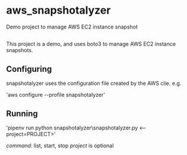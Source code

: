 # aws_snapshotalyzer

Demo project to manage AWS EC2 instance snapshot

##

This project is a demo, and uses boto3 to manage AWS EC2 instance snapshots.

## Configuring

snapshotalyzer uses the configuration file created by the AWS clie. e.g.

'aws configure --profile snapshotalyzer'

## Running

'pipenv run python snapshotalyzer\snapshotalyzer.py <command> <--project=PROJECT>'

*command*: list, start, stop
*project* is optional
